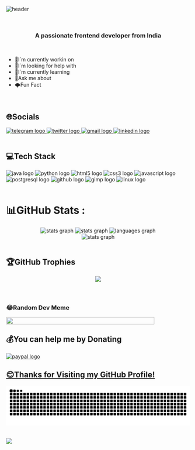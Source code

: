 ![header](https://capsule-render.vercel.app/api?type=waving&color=auto&height=300&section=header&text=Carlos%20Bernal&fontSize=90&animation=fadeIn&fontAlignY=38&desc=Welcome%20to%20my%20GitHub%20Profile%20!&descAlignY=51&descAlign=62)

<br>
<h3 align="center">A passionate frontend developer from India</h3>
<br>

- 🔭I´m currently workin on
- 🤝I´m looking for help with
- 🌱I´m currently learning
- 💬Ask me about
- 🌩️Fun Fact

<br>

## 🌐Socials
<div>
  <a href="https://t.me/Caberbar" target="_blank">
    <img src="https://raw.githubusercontent.com/maurodesouza/profile-readme-generator/master/src/assets/icons/social/telegram/default.svg" width="52"             height="40" alt="telegram logo"/>
  </a>
  <a href="https://twitter.com/CarlosBB2002" target="_blank">
    <img src="https://raw.githubusercontent.com/maurodesouza/profile-readme-generator/master/src/assets/icons/social/twitter/default.svg" width="52"             height="40" alt="twitter logo" />
  </a>
  <a href="carlos.bernal.barrionuevo@gmail.com" target="_blank">
    <img src="https://raw.githubusercontent.com/maurodesouza/profile-readme-generator/master/src/assets/icons/social/gmail/default.svg" width="52"               height="40" alt="gmail logo"/>
  </a>
  <a href="https://www.linkedin.com/in/carlos-bernal-barrionuevo-036326234/" target="_blank">
    <img src="https://raw.githubusercontent.com/maurodesouza/profile-readme-generator/master/src/assets/icons/social/linkedin/default.svg" width="52"             height="40" alt="linkedin logo"/>
  </a>
</div>

<br>

## 💻Tech Stack
<div align="left">
  <img src="https://cdn.jsdelivr.net/gh/devicons/devicon/icons/java/java-original.svg" height="40" width="52" alt="java logo"  />
  <img src="https://cdn.jsdelivr.net/gh/devicons/devicon/icons/python/python-original.svg" height="40" width="52" alt="python logo"  />
  <img src="https://cdn.jsdelivr.net/gh/devicons/devicon/icons/html5/html5-plain.svg" height="40" width="52" alt="html5 logo"  />
  <img src="https://cdn.jsdelivr.net/gh/devicons/devicon/icons/css3/css3-plain.svg" height="40" width="52" alt="css3 logo"  />
  <img src="https://cdn.jsdelivr.net/gh/devicons/devicon/icons/javascript/javascript-plain.svg" height="40" width="52" alt="javascript logo"  />
  <img src="https://cdn.jsdelivr.net/gh/devicons/devicon/icons/postgresql/postgresql-plain.svg" height="40" width="52" alt="postgresql logo"  />
  <img src="https://cdn.jsdelivr.net/gh/devicons/devicon/icons/github/github-original.svg" height="40" width="52" alt="github logo"  />
  <img src="https://cdn.jsdelivr.net/gh/devicons/devicon/icons/gimp/gimp-original.svg" height="40" width="52" alt="gimp logo"  />
  <img src="https://cdn.jsdelivr.net/gh/devicons/devicon/icons/linux/linux-original.svg" height="40" width="52" alt="linux logo"  />
</div>

<br>

# 📊GitHub Stats :
<div align="center">
<img src="https://awesome-github-stats.azurewebsites.net/user-stats/Caberbar?cardType=github&theme=dracula&locale=en&hide_border=true&preferLogin=true" height="150" alt="stats graph"/>
  <img src="https://awesome-github-stats.azurewebsites.net/user-stats/Caberbar?locale=en&hide_title=false&layout=compact&card_width=320&langs_count=10&theme=dracula&hide_border=true" height="150" alt="stats graph"/>
<img src="https://github-readme-stats.vercel.app/api/top-langs?locale=en&hide_title=false&layout=compact&card_width=320&langs_count=10&theme=dracula&hide_border=true&username=Caberbar" height="150" alt="languages graph" />
</div>
<div align="center">
  <img src="https://github-readme-streak-stats.herokuapp.com/?user=Caberbar&theme=dracula&hide_border=true" height="200" alt="stats graph"/>
</div>

<br>

## 🏆GitHub Trophies
<div align="center">
  <img src="https://github-trophies.vercel.app/?username=Caberbar&theme=dracula&no-frame=true&no-bg=false&margin-w=4)" height="300"/>
</div>

<br>
<!--
### ✍️Latest updates
![](https://quotes-github-readme.vercel.app/api?type=horizontal&theme=dracula)
-->
<!--
### Latest Tweet 🐦  
[![](https://gtce.itsvg.in/api?username=CarlosBB2002&theme=jolly&response=false)](https://github.com/VishwaGauravIn/github-twitter-card-embed)
-->
<br>

### 😂Random Dev Meme
<img style="float: left;" src="https://media.giphy.com/media/4tRr2ULBwiIA8/giphy.gif" height="40%" width="406px">

<br>

## 💰You can help me by Donating
<a href="paypal.me/Caberbar" target="_blank">
<img src="https://raw.githubusercontent.com/maurodesouza/profile-readme-generator/master/src/assets/icons/social/paypal/default.svg"
width="52" height="40" alt="paypal logo" />
  
<br>
  
## 😊Thanks for Visiting my GitHub Profile!
<p align="center">
<img src="https://github.com/VishwaGauravIn/VishwaGauravIn/blob/output/github-contribution-grid-snake.svg">
</p>
 
<br>  
  
<a href="https://github.com/Caberbar">
  <img src="https://visitcount.itsvg.in/api?id=Caberbar&label=Profile%20Views&icon=5&pretty=true" />
</a>
